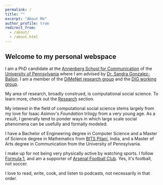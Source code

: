 ```yaml
---
permalink: /
title: ""
excerpt: "About Me"
author_profile: true
redirect_from: 
  - /about/
  - /about.html
---
```

## Welcome to my personal webspace

I am a PhD candidate at the [Annenberg School for Communication](https://www.asc.upenn.edu) of the [University of Pennsylvania](http://www.upenn.edu) where I am advised by [Dr. Sandra Gonzalez-Bailon](https://www.asc.upenn.edu/node/648). I am a member of the [DiMeNet research group](http://dimenet.asc.upenn.edu/) and the [DIG working group](https://www.asc.upenn.edu/research/working-groups/democracy-information-group).

My area of research, broadly construed, is computational social science. To learn more, check out the [Research](./research) section.

My interest in the field of computational social science stems largely from my love for Isaac Asimov's *Foundation* trilogy from a very young age. As a result, I generally tend to ponder ways in which large scale social phenomena can be usefully and formally modeled.

I have a Bachelor of Engineering degree in Computer Science and a Master of Science degree in Mathematics from [BITS Pilani](https://www.bits-pilani.ac.in/), India, and a Master of Arts degree in Communication from the University of Pennsylvania.

I make up for not being very physically active by watching sports. I follow  [Formula 1](http://formula1.com/), and am a supporter of [Arsenal Football Club](https://www.arsenal.com/). Yes, it's football, not soccer.

I love to read, write, cook, and listen to podcasts, not necessarily in that order.

<br/><br/><br/><br/>

<!--stackedit_data:
eyJoaXN0b3J5IjpbLTc0MTI4NDg5MSwtMTQyMDUxNDAzNywtMz
AyMzM4NzQzLDg3MTE3Nzk0NCwtMjAyOTg3OTYzOSwtNzIyNTc4
Nzc5LC0yMDI5ODc5NjM5XX0=
-->